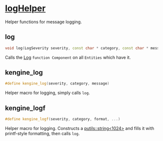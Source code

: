 # [logHelper](logHelper.hpp)

Helper functions for message logging.

## log

```cpp
void log(LogSeverity severity, const char * category, const char * message) noexcept;
```

Calls the [Log](../components/functions/Log.md) `function Component` on all `Entities` which have it.

## kengine_log

```cpp
#define kengine_log(severity, category, message)
```

Helper macro for logging, simply calls `log`.

## kengine_logf

```cpp
#define kengine_logf(severity, category, format, ...)
```

Helper macro for logging. Constructs a [putils::string<1024>](../putils/string.md) and fills it with printf-style formatting, then calls `log`.
